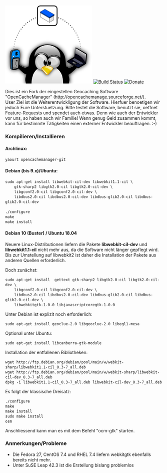 ![](./ocm-gtk/icons/OCMdesktopLogo.png "OpenCacheManager")
[![Build Status](https://travis-ci.org/andreaspeters/opencache-manager.svg?branch=master)](https://travis-ci.org/andreaspeters/opencache-manager)
[![Donate](https://liberapay.com/assets/widgets/donate.svg)](https://liberapay.com/~10452/donate)


Dies ist ein Fork der eingestellen Geocaching Software "OpenCacheManager" 
(http://opencachemanage.sourceforge.net/).  
User Ziel ist die Weiterentwickligung der Software. Hierfuer benoetigen wir 
jedoch Eure Unterstuetzung. Bitte testet die Software, benutzt sie, oeffnet 
Feature-Requests und spendet auch etwas. Denn wie auch der Entwickler vor 
uns, so haben auch wir Familie! Wenn genug Geld zusammen kommt, kann für bestimmte
Tätigkeiten einen externer Entwickler beauftragen. :-)

### Kompilieren/Installieren

#### Archlinux:

```
yaourt opencachemanager-git

```

#### Debian (bis 9.x)/Ubuntu:

```
sudo apt-get install libwebkit-cil-dev libwebkit1.1-cil \
	gtk-sharp2 libgtk2.0-cil libgtk2.0-cil-dev \
	libgconf2.0-cil libgconf2.0-cil-dev \
	libdbus2.0-cil libdbus2.0-cil-dev libdbus-glib2.0-cil libdbus-glib2.0-cil-dev

./configure
make
make install
```

#### Debian 10 (Buster) / Ubuntu 18.04

Neuere Linux-Distributionen liefern die Pakete **libwebkit-cil-dev** und **libwebkit1.1-cil** nicht
mehr aus, da die Software nicht länger gepflegt wird. Bis zur Umstellung auf libwebkit2 ist daher die
Installation der Pakete aus anderen Quellen erforderlich.

Doch zunächst:

```
sudo apt-get install  gettext gtk-sharp2 libgtk2.0-cil libgtk2.0-cil-dev \
	libgconf2.0-cil libgconf2.0-cil-dev \
	libdbus2.0-cil libdbus2.0-cil-dev libdbus-glib2.0-cil libdbus-glib2.0-cil-dev \
	libwebkitgtk-1.0.0 libjavascriptcoregtk-1.0.0
```

Unter Debian ist explizit noch erforderlich:

```
sudo apt-get install geoclue-2.0 libgeoclue-2.0 libegl1-mesa
```

Optional unter Ubuntu:
```
sudo apt-get install libcanberra-gtk-module
```

Installation der entfallenen Bibliotheken:

```
wget http://ftp.debian.org/debian/pool/main/w/webkit-sharp/libwebkit1.1-cil_0.3-7_all.deb
wget http://ftp.debian.org/debian/pool/main/w/webkit-sharp/libwebkit-cil-dev_0.3-7_all.deb
dpkg -i libwebkit1.1-cil_0.3-7_all.deb libwebkit-cil-dev_0.3-7_all.deb
```


Es folgt der klassische Dreisatz:

```
./configure
make
make install
sudo make install
osm
```

Anschliessend kann man es mit dem Befehl "ocm-gtk" starten.


### Anmerkungen/Probleme

* Die Fedora 27, CentOS 7.4 und RHEL 7.4 liefern webkitgtk ebenfalls bereits nicht mehr.
* Unter SuSE Leap 42.3 ist die Erstellung bislang problemlos
